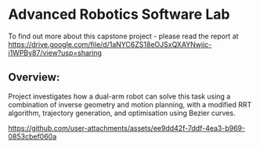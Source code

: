 # Advanced Robotics Software Lab

To find out more about this capstone project - please read the report at https://drive.google.com/file/d/1aNYC6ZS18eOJSxQXAYNwjjc-i1WPBy87/view?usp=sharing

## Overview: 

Project investigates how a dual-arm robot can solve this task using a combination of inverse geometry and motion planning, with a modified RRT algorithm, trajectory generation, and optimisation using Bezier curves.


https://github.com/user-attachments/assets/ee9dd42f-7ddf-4ea3-b969-0853cbef060a

